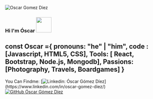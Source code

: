 ![Oscar Gomez Diez](https://res.cloudinary.com/dhypugjp3/image/upload/v1711327380/cabecera-github_tnmezr.jpg)

### Hi I'm Óscar <img src="[https://media.giphy.com/media/mGcNjsfWAjY5AEZNw6/giphy.gif](https://user-images.githubusercontent.com/74038190/214644145-264f4759-7633-441e-9d67-d8dda9d50d26.gif)" width="50">

const Oscar ={
pronouns: "he" | "him",
code : [Javascript, HTML5, CSS],
Tools: [ React, Bootstrap, Node.js, Mongodb],
Passions: [Photography, Travels, Boardgames]
}
-----------------------------------------------------------------------------------------------------------------------------

You Can Findme:
[![Linkedin: Óscar Gómez Díez](https://img.shields.io/badge/-Oscargomezdiez-blue?style=flat-square&logo=Linkedin&logoColor=white&link=(https://www.linkedin.com/in/oscar-gomez-diez/))](https://www.linkedin.com/in/oscar-gomez-diez/)
[![GitHub Óscar Gómez Díez](https://img.shields.io/github/followers/thaiane?label=follow&style=social)](https://github.com/OscarDev83)

<!--
**OscarDev83/OscarDev83** is a ✨ _special_ ✨ repository because its `README.md` (this file) appears on your GitHub profile.

Here are some ideas to get you started:

- 🔭 I’m currently working on Improve my skills and get more knoledge of this awesome field
- 🌱 I’m currently learning ...
- 👯 I’m looking to collaborate on ...
- 🤔 I’m looking for help with ...
- 💬 Ask me about ...
- 📫 How to reach me: ...
- 😄 Pronouns: ...
- ⚡ Fun fact: ...
-->
